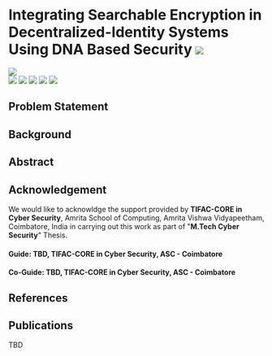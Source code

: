 # Integrating Searchable Encryption in Decentralized-Identity Systems Using DNA Based Security ![](https://img.shields.io/badge/-Live-brightgreen)
![](https://img.shields.io/badge/Batch-PG23CYS-lightgreen) <br/> ![](https://img.shields.io/badge/-M.Tech_Dissertation-blue) ![](https://img.shields.io/badge/Focus-Searchable_Encryption-yellow) ![](https://img.shields.io/badge/Focus-DNA_Cryptography-yellow) ![](https://img.shields.io/badge/Focus-SSO-yellow)  ![](https://img.shields.io/badge/Focus-Blockchain-yellow) <br/>

## Problem Statement

## Background

## Abstract

## Acknowledgement
We would like to acknowldge the support provided by **TIFAC-CORE in Cyber Security**, Amrita School of Computing, Amrita Vishwa Vidyapeetham, Coimbatore, India in carrying out this work as part of "**M.Tech Cyber Security**" Thesis. 

#### Guide: TBD, TIFAC-CORE in Cyber Security, ASC - Coimbatore
#### Co-Guide: TBD, TIFAC-CORE in Cyber Security, ASC - Coimbatore

## References

## Publications

TBD
    
